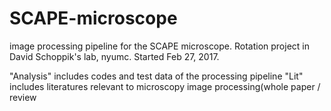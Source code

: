 # SCAPE-microscope
image processing pipeline for the SCAPE microscope. Rotation project in David Schoppik's lab, nyumc.
Started Feb 27, 2017.

"Analysis" includes codes and test data of the processing pipeline
"Lit" includes literatures relevant to microscopy image processing(whole paper / review 
